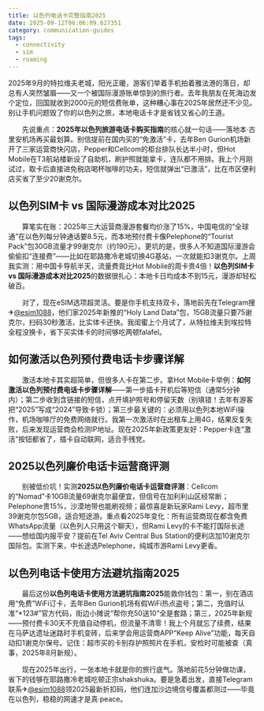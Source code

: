 ```yaml
---
title: 以色列电话卡完整指南2025
date: 2025-09-12T06:06:09.627351
category: communication-guides
tags:
  - connectivity
  - sim
  - roaming
---
```


2025年9月的特拉维夫老城，阳光正暖，游客们举着手机拍着雅法港的落日，却总有人突然皱眉——又一个被国际漫游账单惊到的旅行者。去年我朋友在死海边发个定位，回国就收到2000元的短信费账单，这种糟心事在2025年居然还不少见。别让手机问题毁了你的以色列之旅，本地电话卡才是省钱又省心的王道。

　　先说重点：**2025年以色列旅游电话卡购买指南**的核心就一句话——落地本·古里安机场再买最划算。别信提前在国内买的“免激活”卡，去年Ben Gurion机场新开了三家运营商快闪店，Pepper和Cellcom的柜台排队长达半小时，但Hot Mobile在T3航站楼新设了自助机，刷护照就能拿卡，连队都不用排。我上个月刚试过，取卡后直接进免税店喝杯咖啡的功夫，短信就弹出“已激活”，比在市区便利店买省了至少20谢克尔。

## 以色列SIM卡 vs 国际漫游成本对比2025

　　算笔实在账：2025年三大运营商漫游套餐均价涨了15%，中国电信的“全球通”在以色列每分钟通话要8.5元，而本地预付费卡像Pelephone的“Tourist Pack”包30GB流量才99谢克尔（约190元）。更坑的是，很多人不知道国际漫游会偷偷扣“连接费”——比如在耶路撒冷老城切换4G基站，一次就能扣3谢克尔。上周我实测：用中国卡导航半天，流量费竟比Hot Mobile的周卡贵4倍！**以色列SIM卡 vs 国际漫游成本对比2025**的数据很扎心：本地卡日均成本不到15元，漫游却轻松破百。

　　对了，现在eSIM选项超灵活。要是你手机支持双卡，落地前先在Telegram搜✈[@esim1088](https://t.me/s/esim1088)，他们家2025年新推的“Holy Land Data”包，15GB流量只要75谢克尔，扫码30秒激活，比实体卡还快。我闺蜜上个月试了，从特拉维夫到埃拉特全程没换卡，省下买实体卡的时间够吃两顿falafel。

## 如何激活以色列预付费电话卡步骤详解

　　激活本地卡其实超简单，但很多人卡在第二步。拿Hot Mobile卡举例：**如何激活以色列预付费电话卡步骤详解**——第一步插卡开机后等短信（通常5分钟内）；第二步收到含链接的短信，点开填护照号和停留天数（别填错！去年有游客把“2025”写成“2024”导致卡锁）；第三步最关键的：必须用以色列本地WiFi操作，机场咖啡厅的免费网络就行。我第一次激活时在出租车上用4G，结果反复失败，后来发现运营商会检测IP地址。现在2025年新政策更友好：Pepper卡连“激活”按钮都省了，插卡自动联网，适合手残党。

## 2025以色列廉价电话卡运营商评测

　　别被低价坑！实测**2025以色列廉价电话卡运营商评测**：Cellcom的“Nomad”卡10GB流量69谢克尔最便宜，但信号在加利利山区经常断；Pelephone贵15%，沙漠地带也能刷视频；最惊喜是新玩家Rami Levy，超市里39谢克尔包5GB，适合短途游。重点看2025年变化：所有运营商现在都含免费WhatsApp流量（以色列人只用这个聊天），但Rami Levy的卡不能打国际长途——想给国内报平安？提前在Tel Aviv Central Bus Station的便利店加10谢克尔国际包。实测下来，中长途选Pelephone，纯城市游Rami Levy更香。

## 以色列电话卡使用方法避坑指南2025

　　最后这份**以色列电话卡使用方法避坑指南2025**能救你钱包：第一，别在酒店用“免费”WiFi订卡，去年Ben Gurion机场有假WiFi热点盗号；第二，充值时认准“*123#”官方代码，街边小摊说“帮你充50送10”全是套路；第三，2025年新规——预付费卡30天不充值自动停机，但流量不清零！我上个月就忘了续费，结果在马萨达遗址迷路时手机变砖，后来学会用运营商APP“Keep Alive”功能，每天自动扣1谢克尔保号。记住：超市买的卡别存护照照片在手机，安检时可能被查（真事，2025年8月新规）。

　　现在2025年出行，一张本地卡就是你的旅行底气。落地前花5分钟做功课，省下的钱够在耶路撒冷老城吃顿正宗shakshuka。要是急着出发，直接Telegram联系✈[@esim1088](https://t.me/s/esim1088)领2025最新折扣码，他们连加沙边境信号覆盖都测过——毕竟在以色列，稳稳的网速才是真·peace。